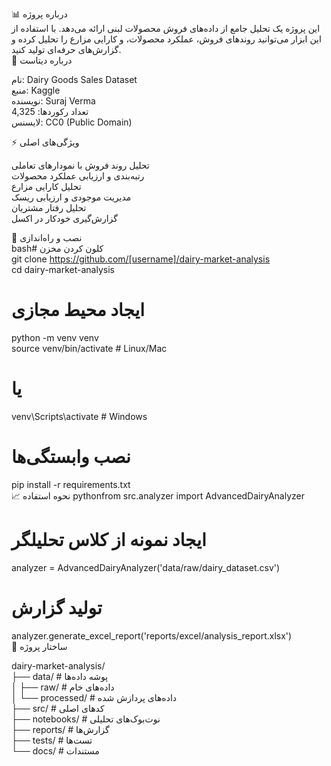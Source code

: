 
📊 درباره پروژه  
این پروژه یک تحلیل جامع از داده‌های فروش محصولات لبنی ارائه می‌دهد. با استفاده از این ابزار می‌توانید روندهای فروش، عملکرد محصولات، و کارایی مزارع را تحلیل کرده و گزارش‌های حرفه‌ای تولید کنید.  
💾 درباره دیتاست  

نام: Dairy Goods Sales Dataset  
منبع: Kaggle  
نویسنده: Suraj Verma  
تعداد رکوردها: 4,325  
لایسنس: CC0 (Public Domain)  

⚡️ ویژگی‌های اصلی  

تحلیل روند فروش با نمودارهای تعاملی  
رتبه‌بندی و ارزیابی عملکرد محصولات  
تحلیل کارایی مزارع  
مدیریت موجودی و ارزیابی ریسک  
تحلیل رفتار مشتریان  
گزارش‌گیری خودکار در اکسل  

🚀 نصب و راه‌اندازی  
bash# کلون کردن مخزن  
git clone https://github.com/[username]/dairy-market-analysis  
cd dairy-market-analysis  

# ایجاد محیط مجازی
python -m venv venv  
source venv/bin/activate  # Linux/Mac  
# یا
venv\Scripts\activate  # Windows  

# نصب وابستگی‌ها
pip install -r requirements.txt  
📈 نحوه استفاده
pythonfrom src.analyzer import AdvancedDairyAnalyzer  

# ایجاد نمونه از کلاس تحلیلگر
analyzer = AdvancedDairyAnalyzer('data/raw/dairy_dataset.csv')  

# تولید گزارش
analyzer.generate_excel_report('reports/excel/analysis_report.xlsx')  
📁 ساختار پروژه


dairy-market-analysis/  
├── data/                      # پوشه داده‌ها    
│   ├── raw/                   # داده‌های خام  
│   └── processed/             # داده‌های پردازش شده  
├── src/                       # کدهای اصلی  
├── notebooks/                 # نوت‌بوک‌های تحلیلی  
├── reports/                   # گزارش‌ها  
├── tests/                     # تست‌ها  
└── docs/                      # مستندات  
